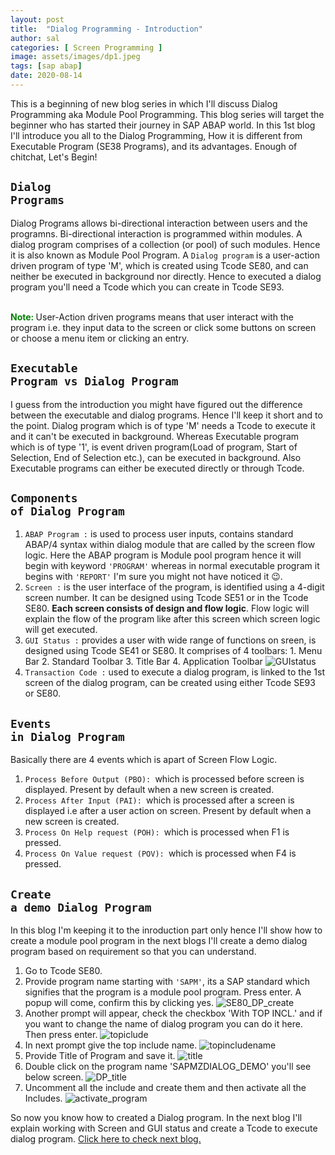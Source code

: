 ```yaml
---
layout: post
title:  "Dialog Programming - Introduction"
author: sal
categories: [ Screen Programming ]
image: assets/images/dp1.jpeg
tags: [sap abap]
date: 2020-08-14
---
```

This is a beginning of new blog series in which I'll discuss Dialog Programming aka Module Pool Programming. This blog series will target the beginner who has started their journey in SAP ABAP world. In this 1st blog I'll introduce you all to the Dialog Programming, How it is different from Executable Program (SE38 Programs), and its advantages. Enough of chitchat, Let's Begin!

## <code class="highlighter-rouge">Dialog Programs</code>
Dialog Programs allows bi-directional interaction between users and the programns. Bi-directional interaction is programmed within modules. A dialog program comprises of a collection (or pool) of such modules. Hence it is also known as Module Pool Program.
A `Dialog program` is a user-action driven program of type 'M', which is created using Tcode SE80, and can neither be executed in background nor directly. Hence to executed a dialog program you'll need a Tcode which you can create in Tcode SE93.

<br><strong style="color:Green;">Note: </strong>User-Action driven programs means that user interact with the program i.e. they input data to the screen or click some buttons on screen or choose a menu item or clicking an entry.

## <code class="highlighter-rouge">Executable Program vs Dialog Program</code>
I guess from the introduction you might have figured out the difference between the executable and dialog programs. Hence I'll keep it short and to the point. Dialog program which is of type 'M' needs a Tcode to execute it and it can't be executed in background. Whereas Executable program which is of type '1', is event driven program(Load of program, Start of Selection, End of Selection etc.), can be executed in background. Also Executable programs can either be executed directly or through Tcode.

## <code class="highlighter-rouge">Components of Dialog Program</code>
1. `ABAP Program :` is used to process user inputs, contains standard ABAP/4 syntax within dialog module that are called by the screen flow logic. Here the ABAP program is Module pool program hence it will begin with keyword `'PROGRAM'` whereas in normal executable program it begins with `'REPORT'` I'm sure you might not have noticed it &#128521;.
2. `Screen :` is the user interface of the program, is identified using a 4-digit screen number. It can be designed using Tcode SE51 or in the Tcode SE80. <strong>Each screen consists of design and flow logic</strong>. Flow logic will explain the flow of the program like after this screen which screen logic will get executed.
3. `GUI Status :` provides a user with wide range of functions on sreen, is designed using Tcode SE41 or SE80. It comprises of 4 toolbars: 1. Menu Bar 2. Standard Toolbar 3. Title Bar 4. Application Toolbar
![GUIstatus](https://lh3.googleusercontent.com/pw/ACtC-3clKz1OZQzEtWCW_w6UAEBHfD87REEfKkXV0XTI5XhTPrUaqD-Or5g2ORmgC2MSd0vKstnyFS48jEP5uqBYck8zqMv5VAMbepSHHJw3CkRYaomY38OUcUi--_0ai09XSZqWV5tZpxtjvhqQGZ_yC5lb=w1440-h203-no?authuser=0)
4. `Transaction Code :` used to execute a dialog program, is linked to the 1st screen of the dialog program, can be created using either Tcode SE93 or SE80.

## <code class="highlighter-rouge"><a id="events_in_dp">Events in Dialog Program</a></code>
Basically there are 4 events which is apart of Screen Flow Logic.
1. `Process Before Output (PBO): `which is processed before screen is displayed. Present by default when a new screen is created.
2. `Process After Input (PAI): `which is processed after a screen is displayed i.e after a user action on screen. Present by default when a new screen is created.
3. `Process On Help request (POH): `which is processed when F1 is pressed.
4. `Process On Value request (POV): `which is processed when F4 is pressed.

## <code class="highlighter-rouge">Create a demo Dialog Program</code>
In this blog I'm keeping it to the inroduction part only hence I'll show how to create a module pool program in the next blogs I'll create a demo dialog program based on requirement so that you can understand.
1. Go to Tcode SE80.
2. Provide program name starting with `'SAPM'`, its a SAP standard which signifies that the program is a module pool program. Press enter. A popup will come, confirm this by clicking yes.
![SE80_DP_create](https://lh3.googleusercontent.com/pw/ACtC-3cNjruc8onsA9R5gegrqJIMpCrZtdo_7FkdVSJTxqD5gZIZKG3UhP2l2eOG6hsE4tML1gDTFky8pB3oa4LNXRUrc0x2WS0pgi6ui9comxOEHRg7k_6yHIBhOERbP0Csh2G63LD7gW9MQ2lSh0yMO7tO=w524-h366-no?authuser=0)
3. Another prompt will appear, check the checkbox 'With TOP INCL.' and if you want to change the name of dialog program you can do it here. Then press enter.
![topiclude](https://lh3.googleusercontent.com/pw/ACtC-3cGPJ1TEBUf7Wkg4Wpp8hlpPEUu4EUHb-7V1qP-YzPgrZeLLAVrHh5pNKy5EwXPZMoKpExcEFEL0CUS0Rj7eQnSHISjVLGHk8h_ECxtKF0HgnoA_ZGcrRTvoEW7u8jg2KUEJM10Q3J4lkB4AsdmgvyF=w646-h276-no?authuser=0)
4. In next prompt give the top include name.
![topincludename](https://lh3.googleusercontent.com/pw/ACtC-3edADZGe6HQjMJ811dmXjA4LC6syVwdC1ZJRjG6oUICggQW6O0wUvfDoENE27anqFBMgQY4vr7N3DHtOHaerFp6bFOqvLTibr3bPWX17B1chygxKD8QUsovFtfzlJX3prkvc0wCZ5-gO2gwia7cUrmG=w790-h222-no?authuser=0)
5. Provide Title of Program and save it.
![title](https://lh3.googleusercontent.com/pw/ACtC-3fdNUuPwm181siYFjyVuThGVgnSM_bSWpetrDUS81Xdy0r4aCDlPcKZn8_OX0AKx15s-shQVGnWvgvgJ9kiEsv27c8NF4u8paQ-9mVU18U5WWO-TyAJ8NHcqqd-R48sXjHJnSOOOGpRAhbTMSt5SF78=w1254-h714-no?authuser=0)
6. Double click on the program name 'SAPMZDIALOG_DEMO' you'll see below screen.
![DP_title](https://lh3.googleusercontent.com/pw/ACtC-3f1r9AKH9aKugvLwdCbj2R7nz9_3g9-05F6tfXWFnh0QRG6xC4XtYc40Q8tROxh7q4FP2iFNPOgTrXqA2y1ul8sak-N1BLqUZxIzKFphX-SXu74JjYDXX2ZuCdHuMPhDUm3tyD8oYXiIxYBmg1G0SDs=w1440-h524-no?authuser=0)
7. Uncomment all the include and create them and then activate all the Includes.
![activate_program](https://lh3.googleusercontent.com/pw/ACtC-3evaIDtuR2vcOlfe473h7to5JL7YMfyb-klBuSbR2J5vXw3FcAQNX2bRnAbiiM4rUNZruyvsGyLu291Qcqm72vEIornO3QBGGm5JEfSLlBy8M_YdJ5YlagRmbNkaqky5YJjciNmV26m0-Mo_CvDe6XQ=w1440-h680-no?authuser=0)

So now you know how to created a Dialog program. In the next blog I'll explain working with Screen and GUI status and create a Tcode to execute dialog program. <a href="/dialog-program-with-screen-gui">Click here to check next blog.</a>
